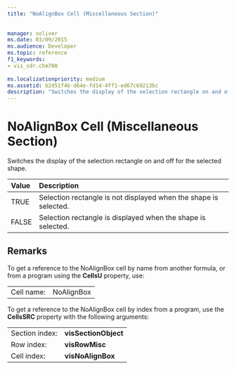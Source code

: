 ```yaml
---
title: "NoAlignBox Cell (Miscellaneous Section)"
 
 
manager: soliver
ms.date: 03/09/2015
ms.audience: Developer
ms.topic: reference
f1_keywords:
- vis_sdr.chm700
 
ms.localizationpriority: medium
ms.assetid: b2d51f4b-d64e-fd14-4ff1-ed67c69213bc
description: "Switches the display of the selection rectangle on and off for the selected shape."
---
```


# NoAlignBox Cell (Miscellaneous Section)

Switches the display of the selection rectangle on and off for the selected shape.
  
|**Value**|**Description**|
|:-----|:-----|
| TRUE  <br/> | Selection rectangle is not displayed when the shape is selected.  <br/> |
| FALSE  <br/> | Selection rectangle is displayed when the shape is selected.  <br/> |
   
## Remarks

To get a reference to the NoAlignBox cell by name from another formula, or from a program using the **CellsU** property, use: 
  
|||
|:-----|:-----|
| Cell name:  <br/> | NoAlignBox  <br/> |
   
To get a reference to the NoAlignBox cell by index from a program, use the **CellsSRC** property with the following arguments: 
  
|||
|:-----|:-----|
| Section index:  <br/> |**visSectionObject** <br/> |
| Row index:  <br/> |**visRowMisc** <br/> |
| Cell index:  <br/> |**visNoAlignBox** <br/> |
   

